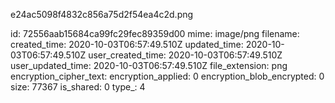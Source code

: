 e24ac5098f4832c856a75d2f54ea4c2d.png

id: 72556aab15684ca99fc29fec89359d00
mime: image/png
filename: 
created_time: 2020-10-03T06:57:49.510Z
updated_time: 2020-10-03T06:57:49.510Z
user_created_time: 2020-10-03T06:57:49.510Z
user_updated_time: 2020-10-03T06:57:49.510Z
file_extension: png
encryption_cipher_text: 
encryption_applied: 0
encryption_blob_encrypted: 0
size: 77367
is_shared: 0
type_: 4